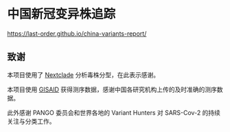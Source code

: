 # 中国新冠变异株追踪

https://last-order.github.io/china-variants-report/

## 致谢

本项目使用了 [Nextclade](https://github.com/nextstrain/nextclade) 分析毒株分型，在此表示感谢。

本项目使用 [GISAID](https://gisaid.org/) 获得测序数据，感谢中国各研究机构上传的及时准确的测序数据。

此外感谢 PANGO 委员会和世界各地的 Variant Hunters 对 SARS-Cov-2 的持续关注与分类工作。

